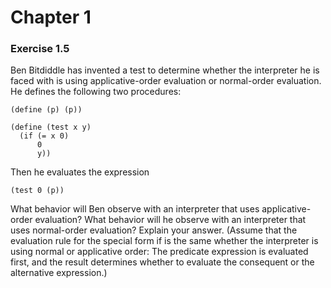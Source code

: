 # Chapter 1

### Exercise 1.5
Ben Bitdiddle has invented a test to determine whether the interpreter he is faced with is using applicative-order evaluation or normal-order evaluation. He defines the following two procedures:

```racket
(define (p) (p))

(define (test x y)
  (if (= x 0)
      0
      y))
```
Then he evaluates the expression
```racket
(test 0 (p))
```
What behavior will Ben observe with an interpreter that uses applicative-order evaluation? What behavior will he observe with an interpreter that uses normal-order evaluation? Explain your answer. (Assume that the evaluation rule for the special form if is the same whether the interpreter is using normal or applicative order: The predicate expression is evaluated first, and the result determines whether to evaluate the consequent or the alternative expression.)
